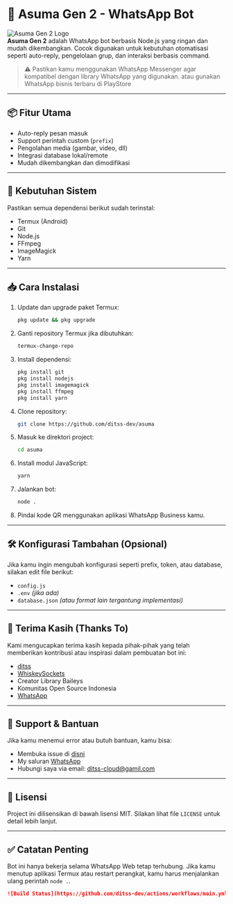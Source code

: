 # 🧠 Asuma Gen 2 - WhatsApp Bot  
  
![Asuma Gen 2 Logo](https://o.uguu.se/rHqEwdMX.jpg)    
**Asuma Gen 2** adalah WhatsApp bot berbasis Node.js yang ringan dan mudah dikembangkan. Cocok digunakan untuk kebutuhan otomatisasi seperti auto-reply, pengelolaan grup, dan interaksi berbasis command.  
  
> ⚠️ Pastikan kamu menggunakan WhatsApp Messenger agar kompatibel dengan library WhatsApp yang digunakan.
> atau gunakan WhatsApp bisnis terbaru di PlayStore
  
---  
  
## 📦 Fitur Utama  
- Auto-reply pesan masuk  
- Support perintah custom (`prefix`)  
- Pengolahan media (gambar, video, dll)  
- Integrasi database lokal/remote  
- Mudah dikembangkan dan dimodifikasi  
  
---  
  
## 🧰 Kebutuhan Sistem  
  
Pastikan semua dependensi berikut sudah terinstal:  
  
- Termux (Android)  
- Git  
- Node.js  
- FFmpeg  
- ImageMagick  
- Yarn  
  
---  
  
## 📥 Cara Instalasi  
  
1. Update dan upgrade paket Termux:  
   ```bash  
   pkg update && pkg upgrade  
   ```  
  
2. Ganti repository Termux jika dibutuhkan:  
   ```bash  
   termux-change-repo  
   ```  
  
3. Install dependensi:  
   ```bash  
   pkg install git  
   pkg install nodejs  
   pkg install imagemagick  
   pkg install ffmpeg  
   pkg install yarn  
   ```  
  
4. Clone repository:  
   ```bash  
   git clone https://github.com/ditss-dev/asuma  
   ```  
  
5. Masuk ke direktori project:  
   ```bash  
   cd asuma  
   ```  
  
6. Install modul JavaScript:  
   ```bash  
   yarn  
   ```  
  
7. Jalankan bot:  
   ```bash  
   node .  
   ```  
  
8. Pindai kode QR menggunakan aplikasi WhatsApp Business kamu.  
  
---  
  
## 🛠️ Konfigurasi Tambahan (Opsional)  
  
Jika kamu ingin mengubah konfigurasi seperti prefix, token, atau database, silakan edit file berikut:  
- `config.js`  
- `.env` *(jika ada)*  
- `database.json` *(atau format lain tergantung implementasi)*  
  
---  
  
## 🙏 Terima Kasih (Thanks To)  
  
Kami mengucapkan terima kasih kepada pihak-pihak yang telah memberikan kontribusi atau inspirasi dalam pembuatan bot ini:  
  
- [ditss](https://github.com/ditss-dev)  
- [WhiskeySockets](https://github.com/WhiskeySockets)  
- Creator Library Baileys  
- Komunitas Open Source Indonesia
- [WhatsApp](https://github.com/whatsapp)
  
---  
  
## 💬 Support & Bantuan  
  
Jika kamu menemui error atau butuh bantuan, kamu bisa:  
- Membuka issue di [disni](https://github.com/ditss-dev/asuma/issues)
- My saluran [WhatsApp](https://whatsapp.com/channel/0029VaflxUXGE56szLxlPJ3c)
- Hubungi saya via email: ditss-cloud@gamil.com  
  
---  
  
## 📄 Lisensi  
  
Project ini dilisensikan di bawah lisensi MIT. Silakan lihat file `LICENSE` untuk detail lebih lanjut.  
  
---  
  
## ✅ Catatan Penting  
  
Bot ini hanya bekerja selama WhatsApp Web tetap terhubung. Jika kamu menutup aplikasi Termux atau restart perangkat, kamu harus menjalankan ulang perintah `node .`.  
```markdown  
![Build Status](https://github.com/ditss-dev/actions/workflows/main.yml/badge.svg)  
```  
